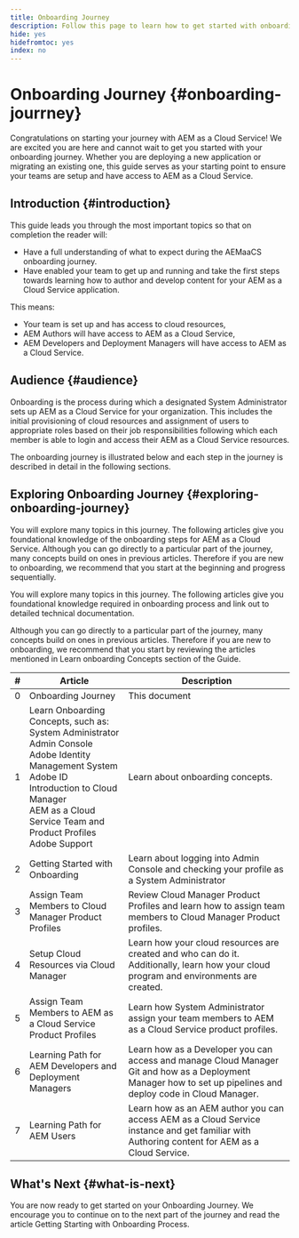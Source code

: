 ```yaml
---
title: Onboarding Journey
description: Follow this page to learn how to get started with onboarding journey
hide: yes
hidefromtoc: yes
index: no
---
```

# Onboarding Journey {#onboarding-jourrney}

Congratulations on starting your journey with AEM as a Cloud Service! We are excited you are here and cannot wait to get you started with your onboarding journey. Whether you are deploying a new application or migrating an existing one, this guide serves as your starting point to ensure your teams are setup and have access to AEM as a Cloud Service.

## Introduction {#introduction}

This guide leads you through the most important topics so that on completion the reader will:

* Have a full understanding of what to expect during the AEMaaCS onboarding journey.
* Have enabled your team to get up and running and take the first steps towards learning how to author and develop content for your AEM as a Cloud Service application.

This means:
   * Your team is set up and has access to cloud resources,
   * AEM Authors will have access to AEM as a Cloud Service,
   * AEM Developers and Deployment Managers will have access to AEM as a Cloud Service.


## Audience {#audience}

Onboarding is the process during which a designated System Administrator sets up AEM as a Cloud Service for your organization. This includes the initial provisioning of cloud resources and assignment of users to appropriate roles based on their job responsibilities following which each member is able to login and access their AEM as a Cloud Service resources.

The onboarding journey is illustrated below and each step in the journey is described in detail in the following sections.


## Exploring Onboarding Journey {#exploring-onboarding-journey}


You will explore many topics in this journey. The following articles give you foundational knowledge of the onboarding steps for AEM as a Cloud Service. Although you can go directly to a particular part of the journey, many concepts build on ones in previous articles. Therefore if you are new to onboarding, we recommend that you start at the beginning and progress sequentially.

You will explore many topics in this journey. The following articles give you foundational knowledge required in onboarding process and link out to detailed technical documentation.

Although you can go directly to a particular part of the journey, many concepts build on ones in previous articles. Therefore if you are new to onboarding, we recommend that you start by reviewing the articles mentioned in Learn onboarding Concepts section of the Guide.

|#|Article|Description|
|---|---|---|
|0|Onboarding Journey|This document|
|1|Learn Onboarding Concepts, such as:<br>System Administrator<br>Admin Console<br>Adobe Identity Management System<br>Adobe ID<br>Introduction to Cloud Manager<br>AEM as a Cloud Service Team and Product Profiles<br>Adobe Support|Learn about onboarding concepts.|
|2|Getting Started with Onboarding|Learn about logging into Admin Console and checking your profile as a System Administrator|
|3|Assign Team Members to Cloud Manager Product Profiles|Review Cloud Manager Product Profiles and learn how to assign team members to Cloud Manager Product profiles.|
|4|Setup Cloud Resources via Cloud Manager|Learn how your cloud resources are created and who can do it. Additionally, learn how your cloud program and environments are created.|
|5|Assign Team Members to AEM as a Cloud Service Product Profiles|Learn how System Administrator assign your team members to AEM as a Cloud Service product profiles.|
|6|Learning Path for AEM Developers and Deployment Managers|Learn how as a Developer you can access and manage Cloud Manager Git and how as a Deployment Manager how to set up pipelines and deploy code in Cloud Manager.|
|7|Learning Path for AEM Users|Learn how as an AEM author you can access AEM as a Cloud Service instance and get familiar with Authoring content for AEM as a Cloud Service.|

## What's Next {#what-is-next}

You are now ready to get started on your Onboarding Journey. We encourage you to continue on to the next part of the journey and read the article Getting Starting with Onboarding Process.